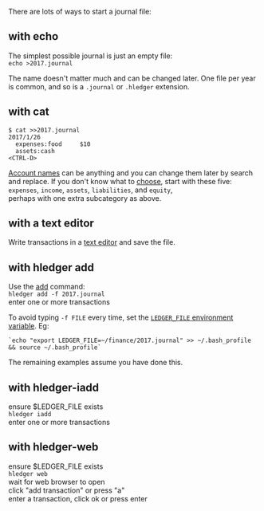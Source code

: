There are lots of ways to start a journal file:

## with echo

The simplest possible journal is just an empty file:\
`echo >2017.journal`

The name doesn't matter much and can be changed later. 
One file per year is common, 
and so is a `.journal` or `.hledger` extension.

## with cat

```shell
$ cat >>2017.journal
2017/1/26
  expenses:food     $10
  assets:cash
<CTRL-D>
```

[Account names](/journal.html#account-names) can be anything 
and you can change them later by search and replace. 
If you don't know what to [choose](http://plaintextaccounting.org/#choosing-accounts), 
start with these five:\
`expenses`, `income`, `assets`, `liabilities`, and `equity`,\
perhaps with one extra subcategory as above.

## with a text editor

Write transactions in a [text editor](/journal.html#editor-support) and save the file.

## with hledger add

Use the [add](/hledger.html#add) command:\
`hledger add -f 2017.journal`\
enter one or more transactions

To avoid typing `-f FILE` every time, set the 
[`LEDGER_FILE` environment variable](/hledger.html#input-files). Eg:
```shell
`echo "export LEDGER_FILE=~/finance/2017.journal" >> ~/.bash_profile && source ~/.bash_profile`
```
The remaining examples assume you have done this. 

## with hledger-iadd

ensure $LEDGER_FILE exists\
`hledger iadd`\
enter one or more transactions

## with hledger-web

ensure $LEDGER_FILE exists\
`hledger web`\
wait for web browser to open\
click "add transaction" or press "a"\
enter a transaction, click ok or press enter
